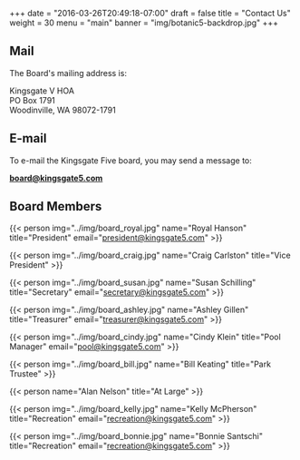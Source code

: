 +++
date = "2016-03-26T20:49:18-07:00"
draft = false
title = "Contact Us"
weight = 30
menu = "main"
banner = "img/botanic5-backdrop.jpg"
+++

## Mail

The Board's mailing address is:

<div class="mail">
    Kingsgate V HOA<br />
    PO  Box 1791<br />
    Woodinville, WA 98072-1791<br />
</div>

## E-mail

To e-mail the Kingsgate Five board, you may send a message to:

**[board@kingsgate5.com](mailto:board@kingsgate5.com)**

## Board Members

{{< person img="../img/board_royal.jpg" name="Royal Hanson" title="President" email="president@kingsgate5.com" >}}

{{< person img="../img/board_craig.jpg" name="Craig Carlston" title="Vice President" >}}

{{< person img="../img/board_susan.jpg" name="Susan Schilling" title="Secretary" email="secretary@kingsgate5.com" >}}

{{< person img="../img/board_ashley.jpg" name="Ashley Gillen" title="Treasurer" email="treasurer@kingsgate5.com" >}}

{{< person img="../img/board_cindy.jpg" name="Cindy Klein" title="Pool Manager" email="pool@kingsgate5.com" >}}

{{< person img="../img/board_bill.jpg" name="Bill Keating" title="Park Trustee" >}}

{{< person name="Alan Nelson" title="At Large" >}}

{{< person img="../img/board_kelly.jpg" name="Kelly McPherson" title="Recreation" email="recreation@kingsgate5.com" >}}

{{< person img="../img/board_bonnie.jpg" name="Bonnie Santschi" title="Recreation" email="recreation@kingsgate5.com" >}}

